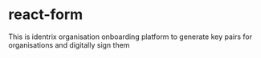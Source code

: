 # react-form
This is identrix organisation onboarding platform to generate key pairs for organisations and digitally sign them
